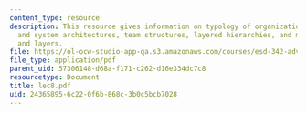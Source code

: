 ```yaml
---
content_type: resource
description: This resource gives information on typology of organizational structures
  and system architectures, team structures, layered hierarchies, and mixed trees,
  and layers.
file: https://ol-ocw-studio-app-qa.s3.amazonaws.com/courses/esd-342-advanced-system-architecture-spring-2006/243658956c220f6b868c3b0c5bcb7028_lec8.pdf
file_type: application/pdf
parent_uid: 57306148-d68a-f171-c262-d16e334dc7c8
resourcetype: Document
title: lec8.pdf
uid: 24365895-6c22-0f6b-868c-3b0c5bcb7028
---
```

